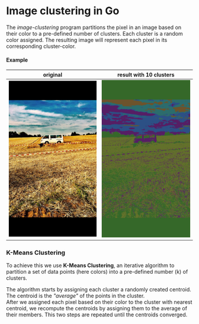 # Image clustering in Go

The _image-clustering_ program partitions the pixel in an image
based on their color to a pre-defined number of clusters.
Each cluster is a random color assigned. The resulting image 
will represent each pixel in its corresponding cluster-color.


#### Example

original         |  result with 10 clusters
:-------------------------:|:-------------------------:
![](data/img3.png)  	|  ![](data/img3_c10.png)


### K-Means Clustering

To achieve this we use __K-Means Clustering__, an iterative algorithm to partition a set
of data points (here colors) into a pre-defined number (k) of clusters.

The algorithm starts by assigning each cluster a randomly created centroid.
The centroid is the _"average"_ of the points in the cluster.<br>
After we assigned each pixel based on their color
to the cluster with nearest centroid, we recompute the centroids 
by assigning them to the average of their members.
This two steps are repeated until the centroids converged.